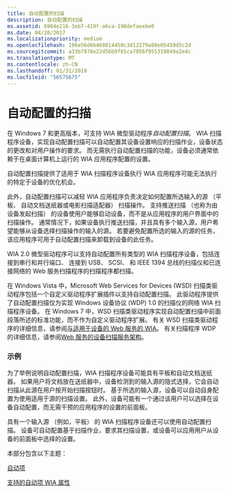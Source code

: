 ```yaml
---
title: 自动配置的扫描
description: 自动配置的扫描
ms.assetid: 6904e216-3eb7-419f-a6ca-198defaeebe0
ms.date: 04/20/2017
ms.localizationpriority: medium
ms.openlocfilehash: 196e56d6b468014450c3d12279a88e05459d5c2d
ms.sourcegitcommit: a33b7978e22d5bb9f65ca7056f955319049a2e4c
ms.translationtype: MT
ms.contentlocale: zh-CN
ms.lasthandoff: 01/31/2019
ms.locfileid: "56575675"
---
```

# <a name="auto-configured-scanning"></a>自动配置的扫描


在 Windows 7 和更高版本，可支持 WIA 微型驱动程序*自动配置扫描*。 WIA 扫描程序设备，实现自动配置扫描可以自动配置其设备设置响应的扫描作业，设备状态的更改和对用户操作的要求。 而无需执行自动配置扫描的功能，设备必须通常依赖于在桌面计算机上运行的 WIA 应用程序配置的设置。

自动配置扫描提供了适用于 WIA 扫描程序设备执行 WIA 应用程序可能无法执行的特定于设备的优化机会。

此外，自动配置扫描可以减轻 WIA 应用程序负责决定如何配置所选输入的源 （平板、 自动文档送纸器或电影扫描适配器） 扫描操作。 支持推送扫描 （也称为由设备发起扫描） 的设备使用户能够启动设备，而不是从应用程序的用户界面中的扫描操作。 通常情况下，如果设备执行推送扫描，并且具有多个输入源，用户希望能够从设备选择扫描操作的输入的源。 若要避免配置所选的输入的源的任务，该应用程序可用于自动配置扫描来卸载到设备的此任务。

WIA 2.0 微型驱动程序可以支持自动配置所有类型的 WIA 扫描程序设备，包括连接到串行和并行端口、 连接到 USB、 SCSI、 和 IEEE 1394 总线的扫描仪和已连接网络的 Web 服务扫描程序的扫描程序都扫描。

在 Windows Vista 中，Microsoft Web Services for Devices (WSD) 扫描类驱动程序包括一个自定义驱动程序扩展插件以支持自动配置扫描。 此驱动程序提供了自动配置扫描仅为实现 Windows 设备协议 (WDP) 1.0 的扫描仪的网络 WIA 扫描程序设备。 在 Windows 7 中，WSD 扫描类驱动程序实现自动配置扫描中前面段落所述的标准功能，而不作为自定义驱动程序扩展。 有关 WSD 扫描类驱动程序的详细信息，请参阅[与适用于设备的 Web 服务的 WIA](wia-with-web-services-for-devices.md)。 有关扫描程序 WDP 的详细信息，请参阅[Web 服务的设备扫描服务架构](https://msdn.microsoft.com/library/windows/hardware/ff547963)。

### <a name="examples"></a>示例

为了举例说明自动配置扫描，WIA 扫描程序设备可能具有平板和自动文档送纸器。 如果用户将文档放在送纸器中，设备检测到的输入源的隐式选择，它会自动扫描从此源在用户按开始扫描按钮时。 基于所选的输入源，设备可以自动自身配置为使用适用于源的扫描设置。 此外，设备可能有一个通过该用户可以选择在设备自动配置，而无需干预的应用程序的设置的前面板。

具有一个输入源 （例如，平板） 的 WIA 扫描程序设备还可以使用自动配置扫描。 设备可自动配置基于扫描作业，要求其扫描设置，或设备可以应用用户从设备的前面板中选择的设置。

本部分包含以下主题：

[自动项](auto-item.md)

[支持的自动项 WIA 属性](wia-properties-supported-by-an-auto-item.md)

 

 




